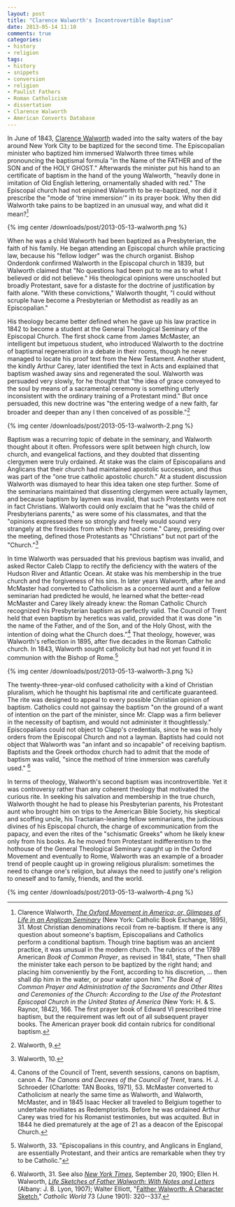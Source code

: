 ```yaml
---
layout: post
title: "Clarence Walworth's Incontrovertible Baptism"
date: 2013-05-14 11:10
comments: true
categories:
- history
- religion
tags:
- history
- snippets
- conversion
- religion
- Paulist Fathers
- Roman Catholicism
- dissertation
- Clarence Walworth
- American Converts Database
---
```


In June of 1843, [Clarence Walworth](http://americanconverts.org/items/show/698) waded into the salty waters of the
bay around New York City to be baptized for the second time. The
Episcopalian minister who baptized him immersed Walworth three times
while pronouncing the baptismal formula "in the Name of the FATHER and
of the SON and of the HOLY GHOST." Afterwards the minister put his hand
to an certificate of baptism in the hand of the young Walworth, "heavily
done in imitation of Old English lettering, ornamentally shaded with
red." The Episcopal church had not enjoined Walworth to be re-baptized,
nor did it prescribe the "mode of 'trine immersion'" in its prayer book.
Why then did Walworth take pains to be baptized in an unusual way, and
what did it mean?[^1]

{% img center /downloads/post/2013-05-13-walworth.png %}

<!--more-->

When he was a child Walworth had been baptized as a Presbyterian, the
faith of his family. He began attending an Episcopal church while
practicing law, because his "fellow lodger" was the church organist.
Bishop Onderdonk confirmed Walworth in the Episcopal church in 1839, but
Walworth claimed that "No questions had been put to me as to what I
believed or did not believe." His theological opinions were unschooled
but broadly Protestant, save for a distaste for the doctrine of
justification by faith alone. "With these convictions," Walworth
thought, "I could without scruple have become a Presbyterian or
Methodist as readily as an Episcopalian."

His theology became better defined when he gave up his law practice in
1842 to become a student at the General Theological Seminary of the
Episcopal Church. The first shock came from James McMaster, an
intelligent but impetuous student, who introduced Walworth to the
doctrine of baptismal regeneration in a debate in their rooms, though he
never managed to locate his proof text from the New Testament. Another
student, the kindly Arthur Carey, later identified the text in Acts and
explained that baptism washed away sins and regenerated the soul.
Walworth was persuaded very slowly, for he thought that "the idea of
grace conveyed to the soul by means of a sacramental ceremony is
something utterly inconsistent with the ordinary training of a
Protestant mind." But once persuaded, this new doctrine was "the
entering wedge of a new faith, far broader and deeper than any I then
conceived of as possible."[^2]

{% img center /downloads/post/2013-05-13-walworth-2.png %}

Baptism was a recurring topic of debate in the seminary, and Walworth
thought about it often. Professors were split between high church, low
church, and evangelical factions, and they doubted that dissenting
clergymen were truly ordained. At stake was the claim of Episcopalians
and Anglicans that their church had maintained apostolic succession, and
thus was part of the "one true catholic apostolic church." At a student
discussion Walworth was dismayed to hear this idea taken one step
further. Some of the seminarians maintained that dissenting clergymen
were actually laymen, and because baptism by laymen was invalid, that
such Protestants were not in fact Christians. Walworth could only exclaim
that he "was the child of Presbyterians parents," as were some of his
classmates, and that the "opinions expressed there so strongly and
freely would sound very strangely at the firesides from which they had
come." Carey, presiding over the meeting, defined those Protestants as
"Christians" but not part of the "Church."[^3]

In time Walworth was persuaded that his previous baptism was invalid, and
asked Rector Caleb Clapp to rectify the deficiency with the waters of the Hudson River and Atlantic Ocean. At stake was his membership in the true church and the forgiveness of his sins. In later years Walworth, after he and McMaster had converted to Catholicism as a concerned aunt and a fellow seminarian had predicted he would, he learned what the better-read McMaster and Carey likely already knew: the Roman Catholic Church recognized his Presbyterian baptism as perfectly valid. The Council of Trent held that even baptism by heretics was valid, provided that it was done "in the name of the Father, and of the Son, and of the Holy Ghost, with the intention of doing what the Church does."[^4] That theology, however, was Walworth's reflection in 1895, after five decades in the Roman Catholic church. In 1843, Walworth sought catholicity but had not yet found it in communion with the Bishop of Rome.[^5]

{% img center /downloads/post/2013-05-13-walworth-3.png %}

The twenty-three-year-old confused catholicity with a kind of Christian pluralism, which he thought his baptismal rite and certificate guaranteed. The rite was designed to appeal to every possible Christian opinion of baptism. Catholics could not gainsay the baptism "on the ground of a want of intention on the part of the minister, since Mr. Clapp was a firm believer in the necessity of baptism, and would not administer it thoughtlessly." Episcopalians could not object to Clapp's credentials, since he was in holy orders from the Episcopal Church and not a layman. Baptists had could not object that Walworth was "an infant and so incapable" of receiving baptism. Baptists and the Greek orthodox church had to admit that the mode of baptism was valid, "since the method of trine immersion was carefully used." [^6]

In terms of theology, Walworth's second baptism was incontrovertible. Yet it was controversy rather than any coherent theology that motivated the curious rite. In seeking his salvation and membership in the true church, Walworth thought he had to please his Presbyterian parents, his Protestant aunt who brought him on trips to the American Bible Society, his skeptical and scoffing uncle, his Tractarian-leaning fellow seminarians, the judicious divines of his Episcopal church, the charge of excommunication from the papacy, and even the rites of the "schismatic Greeks" whom he likely knew only from his books. As he moved from Protestant indifferentism to the hothouse of the General Theological Seminary caught up in the Oxford Movement and eventually to Rome, Walworth was an example of a broader trend of people caught up in growing religious pluralism: sometimes the need to change one's religion, but always the need to justify one's religion to oneself and to family, friends, and the world.

{% img center /downloads/post/2013-05-13-walworth-4.png %}

[^1]: Clarence Walworth, *[The Oxford Movement in America; or, Glimpses of Life in an Anglican Seminary](http://books.google.com/books?id=6Y9HAAAAYAAJ&dq=clarence+walworth+oxford+movement+in+america&source=gbs_navlinks_s)* (New York: Catholic Book Exchange, 1895), 31. Most Christian denominations recoil from re-baptism. If there is any question about someone's baptism, Episcopalians and Catholics perform a conditional baptism. Though trine baptism was an ancient practice, it was unusual in the modern church. The rubrics of the 1789 American *Book of Common Prayer*, as revised in 1841, state, "Then shall the minister take each person to be baptized by the right hand; and placing him conveniently by the Font, according to his discretion, ... then shall dip him in the water, or pour water upon him." *The Book of Common Prayer and Administration of the Sacraments and Other Rites and Ceremonies of the Church: According to the Use of the Protestant Episcopal Church in the United States of America* (New York: H. & S. Raynor, 1842), 166. The first prayer book of Edward VI prescribed trine baptism, but the requirement was left out of all subsequent prayer books. The American prayer book did contain rubrics for conditional baptism.

[^2]: Walworth, 9.

[^3]: Walworth, 10.

[^4]: Canons of the Council of Trent, seventh sessions, canons on baptism, canon 4. *The Canons and Decrees of the Council of Trent*, trans. H. J. Schroeder (Charlotte: TAN Books, 1971), 53. McMaster converted to Catholicism at nearly the same time as Walworth, and Walworth, McMaster, and in 1845 Isaac Hecker all traveled to Belgium together to undertake novitiates as Redemptorists. Before he was ordained Arthur Carey was tried for his Romanist testimonies, but was acquited. But in 1844 he died prematurely at the age of 21 as a deacon of the Episcopal Church.

[^5]: Walworth, 33. "Episcopalians in this country, and Anglicans in England, are essentially Protestant, and their antics are remarkable when they try to be Catholic."

[^6]: Walworth, 31. See also *[New York Times](http://query.nytimes.com/mem/archive-free/pdf?res=FB0D12FC385A16738DDDA90A94D1405B808CF1D3)*, September 20, 1900; Ellen H. Walworth, *[Life Sketches of Father Walworth: With Notes and Letters](http://books.google.com/books?id=8UJGAAAAYAAJ&client=firefox-a&source=gbs_navlinks_s)* (Albany: J. B. Lyon, 1907); Walter Elliott, "[Falther Walworth: A Character Sketch](http://books.google.com/books?id=n7wRAAAAYAAJ&lpg=PA320&ots=dao52zmoUc&dq=Clarence%20A.%20Walworth&pg=PA320#v=onepage&q=Clarence%20A.%20Walworth&f=false)," *Catholic World* 73 (June 1901): 320--337.